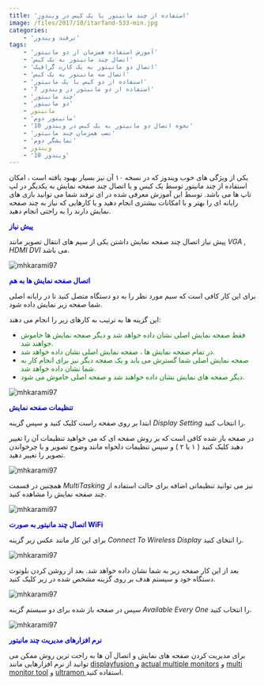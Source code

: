 ```yaml
---
title: 'استفاده از چند مانیتور با یک کیس در ویندوز'
image: /files/2017/10/itarfand-533-min.jpg
categories:
    - 'ترفند ویندوز'
tags:
    - 'آموزش استفاده همزمان از دو مانیتور'
    - 'اتصال چند مانیتور به یک کیس'
    - 'اتصال دو مانیتور به یک کارت گرافیک'
    - 'اتصال سه مانیتور به یک کیس'
    - 'استفاده از دو کیس با یک مانیتور'
    - 'استفاده از دو مانیتور در ویندوز 7'
    - 'چند مانیتور'
    - 'دو مانیتور'
    - مانیتور
    - 'مانیتور دوم'
    - 'نحوه اتصال دو مانیتور به یک کیس در ویندوز 10'
    - 'نصب همزمان چند مانیتور'
    - 'نمایشگر دوم'
    - ویندوز
    - 'ویندوز 10'
---
```


یکی از ویژگی های خوب ویندوز که در نسخه ۱۰ آن نیز بسیار بهبود یافته است ، امکان استفاده از چند مانیتور توسط یک کیس و یا اتصال چند صفحه نمایش به یکدیگر در لپ تاپ ها می باشد. توسط این آموزش معرفی شده در ای ترفند شما می توانید بازی های رایانه ای را بهتر و با امکانات بیشتری انجام دهید و یا کارهایی که نیاز به چند صفحه نمایش دارند را به راحتی انجام دهید.

<span style="color: #0000ff;">**پیش نیاز**</span>

پیش نیاز اتصال چند صفحه نمایش داشتن یکی از سیم های انتقال تصویر مانند *VGA , HDMI DVI* می باشد.

![mhkarami97](/files/2017/10/itarfand-526-min.jpg)

<span style="color: #0000ff;">**اتصال صفحه نمایش ها به هم**</span>

برای این کار کافی است که سیم مورد نظر را به دو دستگاه متصل کنید تا در رایانه اصلی شما صفحه زیر نمایش داده شود.

این گزینه ها به ترتیب به کارهای زیر را انجام می دهند:

- <span style="color: #008000;">فقط صفحه نمایش اصلی نشان داده خواهد شد و دیگر صفحه نمایش ها خاموش خواهند شد.</span>
- <span style="color: #008000;">در تمام صفحه نمایش ها ، صفحه نمایش اصلی نشان داده خواهد شد.</span>
- <span style="color: #008000;">صفحه نمایش اصلی شما گسترش می یابد و یک صفحه دیگر نیز برای انجام کار به شما نشان داده خواهد شد.</span>
- <span style="color: #008000;">دیگر صفحه های نمایش نشان داده خواهند شد و صفحه اصلی خاموش می شود.</span>

![mhkarami97](/files/2017/10/itarfand-527-min.jpg)

<span style="color: #0000ff;">**تنظیمات صفحه نمایش**</span>

ابتدا بر روی صفحه راست کلیک کنید و سپس گزینه *Display Setting* را انتخاب کنید.

در صفحه باز شده کافی است که بر روش صفحه ای که می خواهید تنظیمات آن را تغییر دهید کلیک کنید ( ۱ یا ۲ ) و سپس تنظیمات دلخواه مانند وضوح تصویر و یا چرخواندن تصویر را تغییر دهید.

![mhkarami97](/files/2017/10/itarfand-528-min.jpg)

همچنین در قسمت *MultiTasking* نیز می توانید تنظیماتی اضافه برای حالت استفاده از چند صفحه نمایش را مشاهده کنید.

![mhkarami97](/files/2017/10/itarfand-529-min.jpg)

<span style="color: #0000ff;">**اتصال چند مانیتور به صورت WiFi**</span>

برای این کار مانند عکس زیر گزینه *Connect To Wireless Display* را انتخای کنید.

![mhkarami97](/files/2017/10/itarfand-530-min.jpg)

بعد از این کار صفحه زیر به شما نشان داده خواهد شد. بعد از روشن کردن بلوتوث دستگاه خود و سیستم هدف بر روی گزینه مشخص شده در زیر کلیک کنید.

![mhkarami97](/files/2017/10/itarfand-531-min.jpg)

سپس در صفحه باز شده برای دو سیستم گزینه *Available Every One* را انتخاب کنید.

![mhkarami97](/files/2017/10/itarfand-532-min.jpg)

<span style="color: #0000ff;">**نرم افزارهای مدیریت چند مانیتور**</span>

برای مدیریت کردن صفحه های نمایش و اتصال آن ها به راحت ترین روش ممکن می توانید از نرم افزارهایی مانند [displayfusion ](https://soft98.ir/software/3098-displayfusion.html)و [actual multiple monitors](https://soft98.ir/software/desktop-tools/15903-actual-multiple-monitors.html) و [multi monitor tool](https://soft98.ir/software/16508-multimonitortool.html) و [ultramon ](https://soft98.ir/software/15451-ultramon.html)استفاده کنید.